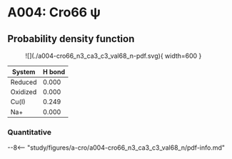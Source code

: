 # A004: Cro66 ψ

## Probability density function

<figure markdown>
![](./a004-cro66_n3_ca3_c3_val68_n-pdf.svg){ width=600 }
</figure>

| System | H bond |
| ------ | ------ |
| Reduced | 0.000 |
| Oxidized | 0.000 |
| Cu(I) | 0.249 |
| Na+ | 0.000 |

### Quantitative

--8<-- "study/figures/a-cro/a004-cro66_n3_ca3_c3_val68_n/pdf-info.md"
